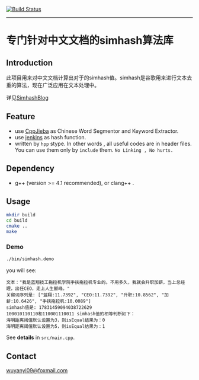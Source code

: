 [![Build Status](https://travis-ci.org/aszxqw/simhash.png?branch=master)](https://travis-ci.org/aszxqw/simhash)
- - -

# 专门针对中文文档的simhash算法库

## Introduction

此项目用来对中文文档计算出对于的simhash值。simhash是谷歌用来进行文本去重的算法，现在广泛应用在文本处理中。

详见[SimhashBlog]

## Feature

+ use [CppJieba] as Chinese Word Segmentor and Keyword Extractor.
+ use [jenkins] as hash function.
+ written by `hpp` stype. In other words , all useful codes are in header files.  You can use them only by `include` them.  `No Linking , No hurts.`

## Dependency

* g++ (version >= 4.1 recommended), or clang++ . 

## Usage

```sh
mkdir build
cd build
cmake ..
make
```

### Demo

```sh
./bin/simhash.demo
```

you will see:

```
文本："我是蓝翔技工拖拉机学院手扶拖拉机专业的。不用多久，我就会升职加薪，当上总经理，出任CEO，走上人生巅峰。"
关键词序列是: ["蓝翔:11.7392", "CEO:11.7392", "升职:10.8562", "加薪:10.6426", "手扶拖拉机:10.0089"]
simhash值是: 17831459094038722629
100010110110和110001110011 simhash值的相等判断如下：
海明距离阈值默认设置为3，则isEqual结果为：0
海明距离阈值默认设置为5，则isEqual结果为：1
```

See **details** in `src/main.cpp`.

## Contact

wuyanyi09@foxmail.com

[SimhashBlog]:http://aszxqw.com/jekyll/update/2014/01/30/simhash-shi-xian-xiang-jie.html
[CppJieba]:https://github.com/aszxqw/cppjieba
[jenkins]:https://github.com/seomoz/simhash-cpp/blob/master/src/hashes/jenkins.h
